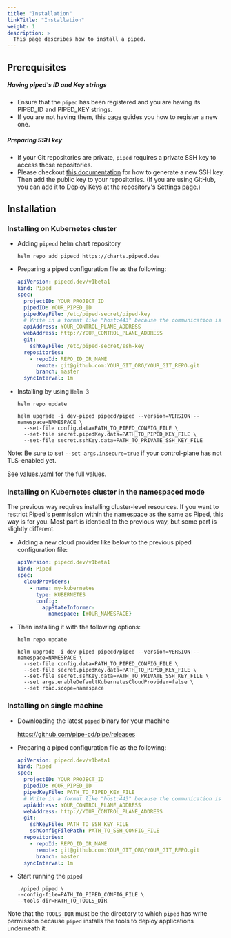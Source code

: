 ```yaml
---
title: "Installation"
linkTitle: "Installation"
weight: 1
description: >
  This page describes how to install a piped.
---
```


## Prerequisites

##### Having piped's ID and Key strings
- Ensure that the `piped` has been registered and you are having its PIPED_ID and PIPED_KEY strings.
- If you are not having them, this [page](/docs/operator-manual/control-plane/registering-a-piped/) guides you how to register a new one.

##### Preparing SSH key
- If your Git repositories are private, `piped` requires a private SSH key to access those repositories.
- Please checkout [this documentation](https://help.github.com/en/github/authenticating-to-github/generating-a-new-ssh-key-and-adding-it-to-the-ssh-agent) for how to generate a new SSH key. Then add the public key to your repositories. (If you are using GitHub, you can add it to Deploy Keys at the repository's Settings page.)

## Installation

### Installing on Kubernetes cluster

- Adding `pipecd` helm chart repository

  ```
  helm repo add pipecd https://charts.pipecd.dev
  ```

- Preparing a piped configuration file as the following:

  ``` yaml
  apiVersion: pipecd.dev/v1beta1
  kind: Piped
  spec:
    projectID: YOUR_PROJECT_ID
    pipedID: YOUR_PIPED_ID
    pipedKeyFile: /etc/piped-secret/piped-key
    # Write in a format like "host:443" because the communication is done via gRPC.
    apiAddress: YOUR_CONTROL_PLANE_ADDRESS
    webAddress: http://YOUR_CONTROL_PLANE_ADDRESS
    git:
      sshKeyFile: /etc/piped-secret/ssh-key
    repositories:
      - repoId: REPO_ID_OR_NAME
        remote: git@github.com:YOUR_GIT_ORG/YOUR_GIT_REPO.git
        branch: master
    syncInterval: 1m
  ```

- Installing by using `Helm 3`

  ``` console
  helm repo update

  helm upgrade -i dev-piped pipecd/piped --version=VERSION --namespace=NAMESPACE \
    --set-file config.data=PATH_TO_PIPED_CONFIG_FILE \
    --set-file secret.pipedKey.data=PATH_TO_PIPED_KEY_FILE \
    --set-file secret.sshKey.data=PATH_TO_PRIVATE_SSH_KEY_FILE
  ```

Note: Be sure to set `--set args.insecure=true` if your control-plane has not TLS-enabled yet.

See [values.yaml](https://github.com/pipe-cd/manifests/blob/master/manifests/piped/values.yaml) for the full values.

### Installing on Kubernetes cluster in the namespaced mode
The previous way requires installing cluster-level resources. If you want to restrict Piped's permission within the namespace as the same as Piped, this way is for you.
Most part is identical to the previous way, but some part is slightly different.

- Adding a new cloud provider like below to the previous piped configuration file:

  ``` yaml
  apiVersion: pipecd.dev/v1beta1
  kind: Piped
  spec:
    cloudProviders:
      - name: my-kubernetes
        type: KUBERNETES
        config:
          appStateInformer:
            namespace: {YOUR_NAMESPACE}
  ```

- Then installing it with the following options:

  ``` console
  helm repo update

  helm upgrade -i dev-piped pipecd/piped --version=VERSION --namespace=NAMESPACE \
    --set-file config.data=PATH_TO_PIPED_CONFIG_FILE \
    --set-file secret.pipedKey.data=PATH_TO_PIPED_KEY_FILE \
    --set-file secret.sshKey.data=PATH_TO_PRIVATE_SSH_KEY_FILE \
    --set args.enableDefaultKubernetesCloudProvider=false \
    --set rbac.scope=namespace
  ```

### Installing on single machine

- Downloading the latest `piped` binary for your machine

  https://github.com/pipe-cd/pipe/releases

- Preparing a piped configuration file as the following:

  ``` yaml
  apiVersion: pipecd.dev/v1beta1
  kind: Piped
  spec:
    projectID: YOUR_PROJECT_ID
    pipedID: YOUR_PIPED_ID
    pipedKeyFile: PATH_TO_PIPED_KEY_FILE
    # Write in a format like "host:443" because the communication is done via gRPC.
    apiAddress: YOUR_CONTROL_PLANE_ADDRESS
    webAddress: http://YOUR_CONTROL_PLANE_ADDRESS
    git:
      sshKeyFile: PATH_TO_SSH_KEY_FILE
      sshConfigFilePath: PATH_TO_SSH_CONFIG_FILE
    repositories:
      - repoId: REPO_ID_OR_NAME
        remote: git@github.com:YOUR_GIT_ORG/YOUR_GIT_REPO.git
        branch: master
    syncInterval: 1m
  ```

- Start running the `piped`

  ``` console
  ./piped piped \
  --config-file=PATH_TO_PIPED_CONFIG_FILE \
  --tools-dir=PATH_TO_TOOLS_DIR
  ```

Note that the `TOOLS_DIR` must be the directory to which `piped` has write permission because `piped` installs the tools to deploy applications underneath it.
